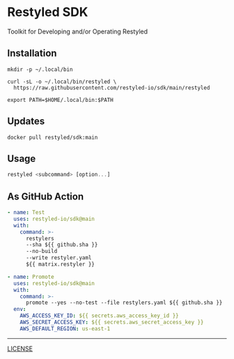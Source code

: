 # Restyled SDK

Toolkit for Developing and/or Operating Restyled

## Installation

```console
mkdir -p ~/.local/bin

curl -sL -o ~/.local/bin/restyled \
  https://raw.githubusercontent.com/restyled-io/sdk/main/restyled

export PATH=$HOME/.local/bin:$PATH
```

## Updates

```console
docker pull restyled/sdk:main
```

## Usage

```hs
restyled <subcommand> [option...]
```

## As GitHub Action

```yaml
- name: Test
  uses: restyled-io/sdk@main
  with:
    command: >-
      restylers
      --sha ${{ github.sha }}
      --no-build
      --write restyler.yaml
      ${{ matrix.restyler }}
```

```yaml
- name: Promote
  uses: restyled-io/sdk@main
  with:
    command: >-
      promote --yes --no-test --file restylers.yaml ${{ github.sha }}
  env:
    AWS_ACCESS_KEY_ID: ${{ secrets.aws_access_key_id }}
    AWS_SECRET_ACCESS_KEY: ${{ secrets.aws_secret_access_key }}
    AWS_DEFAULT_REGION: us-east-1
```

---

[LICENSE](./LICENSE)
